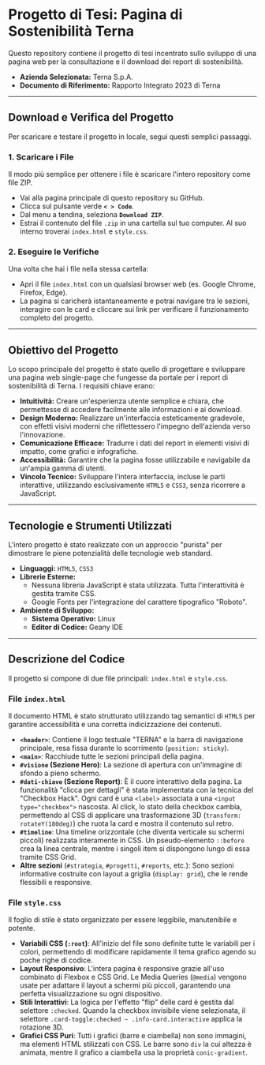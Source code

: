 # Progetto di Tesi: Pagina di Sostenibilità Terna

Questo repository contiene il progetto di tesi incentrato sullo sviluppo di una pagina web per la consultazione e il download dei report di sostenibilità.

* **Azienda Selezionata:** Terna S.p.A.
* **Documento di Riferimento:** Rapporto Integrato 2023 di Terna

---

## Download e Verifica del Progetto

Per scaricare e testare il progetto in locale, segui questi semplici passaggi.

### 1. Scaricare i File

Il modo più semplice per ottenere i file è scaricare l'intero repository come file ZIP.

* Vai alla pagina principale di questo repository su GitHub.
* Clicca sul pulsante verde **`< > Code`**.
* Dal menu a tendina, seleziona **`Download ZIP`**.
* Estrai il contenuto del file `.zip` in una cartella sul tuo computer. Al suo interno troverai `index.html` e `style.css`.

### 2. Eseguire le Verifiche

Una volta che hai i file nella stessa cartella:

* Apri il file `index.html` con un qualsiasi browser web (es. Google Chrome, Firefox, Edge).
* La pagina si caricherà istantaneamente e potrai navigare tra le sezioni, interagire con le card e cliccare sui link per verificare il funzionamento completo del progetto.

---

## Obiettivo del Progetto

Lo scopo principale del progetto è stato quello di progettare e sviluppare una pagina web single-page che fungesse da portale per i report di sostenibilità di Terna. I requisiti chiave erano:

* **Intuitività:** Creare un'esperienza utente semplice e chiara, che permettesse di accedere facilmente alle informazioni e ai download.
* **Design Moderno:** Realizzare un'interfaccia esteticamente gradevole, con effetti visivi moderni che riflettessero l'impegno dell'azienda verso l'innovazione.
* **Comunicazione Efficace:** Tradurre i dati del report in elementi visivi di impatto, come grafici e infografiche.
* **Accessibilità:** Garantire che la pagina fosse utilizzabile e navigabile da un'ampia gamma di utenti.
* **Vincolo Tecnico:** Sviluppare l'intera interfaccia, incluse le parti interattive, utilizzando esclusivamente `HTML5` e `CSS3`, senza ricorrere a JavaScript.

---

## Tecnologie e Strumenti Utilizzati

L'intero progetto è stato realizzato con un approccio "purista" per dimostrare le piene potenzialità delle tecnologie web standard.

* **Linguaggi:** `HTML5`, `CSS3`
* **Librerie Esterne:**
    * Nessuna libreria JavaScript è stata utilizzata. Tutta l'interattività è gestita tramite CSS.
    * Google Fonts per l'integrazione del carattere tipografico "Roboto".
* **Ambiente di Sviluppo:**
    * **Sistema Operativo:** Linux
    * **Editor di Codice:** Geany IDE

---

## Descrizione del Codice

Il progetto si compone di due file principali: `index.html` e `style.css`.

### File `index.html`

Il documento HTML è stato strutturato utilizzando tag semantici di `HTML5` per garantire accessibilità e una corretta indicizzazione dei contenuti.

* **`<header>`**: Contiene il logo testuale "TERNA" e la barra di navigazione principale, resa fissa durante lo scorrimento (`position: sticky`).
* **`<main>`**: Racchiude tutte le sezioni principali della pagina.
* **`#visione` (Sezione Hero)**: La sezione di apertura con un'immagine di sfondo a pieno schermo.
* **`#dati-chiave` (Sezione Report)**: È il cuore interattivo della pagina. La funzionalità "clicca per dettagli" è stata implementata con la tecnica del "Checkbox Hack". Ogni card è una `<label>` associata a una `<input type="checkbox">` nascosta. Al click, lo stato della checkbox cambia, permettendo al CSS di applicare una trasformazione 3D (`transform: rotateY(180deg)`) che ruota la card e mostra il contenuto sul retro.
* **`#timeline`**: Una timeline orizzontale (che diventa verticale su schermi piccoli) realizzata interamente in CSS. Un pseudo-elemento `::before` crea la linea centrale, mentre i singoli item si dispongono lungo di essa tramite CSS Grid.
* **Altre sezioni** (`#strategia`, `#progetti`, `#reports`, etc.): Sono sezioni informative costruite con layout a griglia (`display: grid`), che le rende flessibili e responsive.

### File `style.css`

Il foglio di stile è stato organizzato per essere leggibile, manutenibile e potente.

* **Variabili CSS (`:root`)**: All'inizio del file sono definite tutte le variabili per i colori, permettendo di modificare rapidamente il tema grafico agendo su poche righe di codice.
* **Layout Responsivo**: L'intera pagina è responsive grazie all'uso combinato di Flexbox e CSS Grid. Le Media Queries (`@media`) vengono usate per adattare il layout a schermi più piccoli, garantendo una perfetta visualizzazione su ogni dispositivo.
* **Stili Interattivi**: La logica per l'effetto "flip" delle card è gestita dal selettore `:checked`. Quando la checkbox invisibile viene selezionata, il selettore `.card-toggle:checked ~ .info-card.interactive` applica la rotazione 3D.
* **Grafici CSS Puri**: Tutti i grafici (barre e ciambella) non sono immagini, ma elementi HTML stilizzati con CSS. Le barre sono `div` la cui altezza è animata, mentre il grafico a ciambella usa la proprietà `conic-gradient`.
